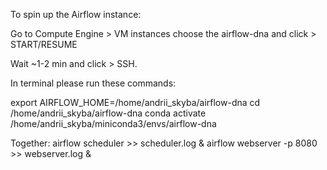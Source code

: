 To spin up the Airflow instance:

Go to Compute Engine > VM instances choose the airflow-dna and click > START/RESUME

Wait ~1-2 min and click > SSH.

In terminal please run these commands:

export AIRFLOW_HOME=/home/andrii_skyba/airflow-dna
cd /home/andrii_skyba/airflow-dna
conda activate /home/andrii_skyba/miniconda3/envs/airflow-dna

Together:
airflow scheduler >> scheduler.log &
airflow webserver -p 8080 >> webserver.log &
